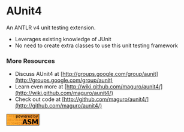 AUnit4
======

An ANTLR v4 unit testing extension.

*  Leverages existing knowledge of JUnit
*  No need to create extra classes to use this unit testing framework

### More Resources ###

*  Discuss AUnit4 at [http://groups.google.com/group/aunit](http://groups.google.com/group/aunit)
*  Learn even more at [http://wiki.github.com/maguro/aunit4/](http://wiki.github.com/maguro/aunit4/)
*  Check out code at [http://github.com/maguro/aunit4/](http://github.com/maguro/aunit4/)

![Alt text](https://github.com/maguro/aunit4/raw/master/doc/images/poweredbyasm.gif)
